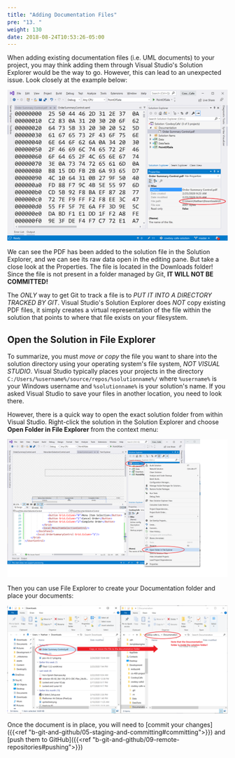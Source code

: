 ```yaml
---
title: "Adding Documentation Files"
pre: "13. "
weight: 130
date: 2018-08-24T10:53:26-05:00
---
```

When adding existing documentation files (i.e. UML documents) to your project, you may think adding them through Visual Studio's Solution Explorer would be the way to go.  However, this can lead to an unexpected issue.  Look closely at the example below:

![Bad Documentation Example](/images/b.12.1.png)

We can see the PDF has been added to the solution file in the Solution Explorer, and we can see its raw data open in the editing pane.  But take a close look at the Properties.  The file is located in the Downloads folder!  Since the file is not present in a folder managed by Git, **IT WILL NOT BE COMMITTED!**

The _ONLY_ way to get Git to track a file is to _PUT IT INTO A DIRECTORY TRACKED BY GIT_. Visual Studio's Solution Explorer does _NOT_ copy existing PDF files, it simply creates a virtual representation of the file within the solution that points to where that file exists on your filesystem.

## Open the Solution in File Explorer
To summarize, you must _move or copy_ the file you want to share into the solution directory using your operating system's file system, _NOT VISUAL STUDIO_.  Visual Studio typically places your projects in the directory `C:/Users/%username%/source/repos/%solutionname%/` where `%username%` is your Windows username and `%solutionname%` is your solution's name. If you asked Visual Studio to save your files in another location, you need to look there.

However, there is a quick way to open the exact solution folder from within Visual Studio.  Right-click the solution in the Solution Explorer and choose **Open Folder in File Explorer** from the context menu:

![Open Folder in File Explorer](/images/b.12.2.png)

Then you can use File Explorer to create your Documentation folder and place your documents:

![Copy File into Documentation Folder](/images/b.12.3.png)

Once the document is in place, you will need to [commit your changes]({{<ref "b-git-and-github/05-staging-and-committing#committing">}}) and [push them to GitHub]({{<ref "b-git-and-github/09-remote-repositories#pushing">}})